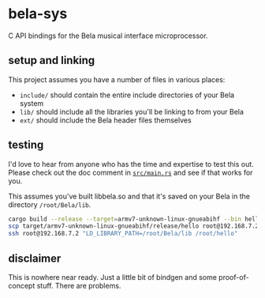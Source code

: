 # bela-sys

C API bindings for the Bela musical interface microprocessor.

## setup and linking

This project assumes you have a number of files in various places:

- `include/` should contain the entire include directories of your Bela system
- `lib/` should include all the libraries you'll be linking to from your Bela
- `ext/` should include the Bela header files themselves

## testing

I'd love to hear from anyone who has the time and expertise to test this out.
Please check out the doc comment in
[`src/main.rs`](/andrewcsmith/bela-sys/tree/master/src/main.rs) and see if
that works for you.

This assumes you've built libbela.so and that it's saved on your Bela in
the directory `/root/Bela/lib`.

```bash
cargo build --release --target=armv7-unknown-linux-gnueabihf --bin hello
scp target/armv7-unknown-linux-gnueabihf/release/hello root@192.168.7.2:/root/hello
ssh root@192.168.7.2 "LD_LIBRARY_PATH=/root/Bela/lib /root/hello"
```

## disclaimer

This is nowhere near ready. Just a little bit of bindgen and some
proof-of-concept stuff. There are problems.
